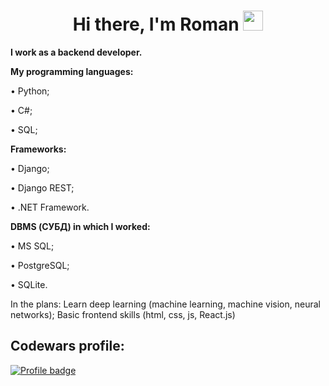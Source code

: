 <h1 align="center">Hi there, I'm <a>Roman</a> 
<img src="https://github.com/blackcater/blackcater/raw/main/images/Hi.gif" height="32"/></h1>


**I work as a backend developer.**

**My programming languages:**

• Python;

• C#;

• SQL;


**Frameworks:**

• Django;

• Django REST;

• .NET Framework.

**DBMS (СУБД) in which I worked:**

• MS SQL;

• PostgreSQL;

• SQLite.


In the plans:
Learn deep learning (machine learning, machine vision, neural networks);
Basic frontend skills (html, css, js, React.js)

## Codewars profile:
[![Profile badge](https://www.codewars.com/users/qckzzi/badges/large)](https://www.codewars.com/users/qckzzi)


